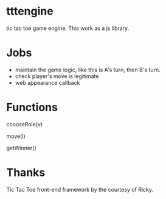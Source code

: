 # tttengine
tic tac toe game engine. This work as a js library.

# Jobs
- maintain the game logic, like this is A's turn, then B's turn.
- check player's move is legitimate
- web appearance callback

# Functions
chooseRole(v)

move(i)

getWinner()

# Thanks
Tic Tac Toe front-end framework by the courtesy of Ricky.